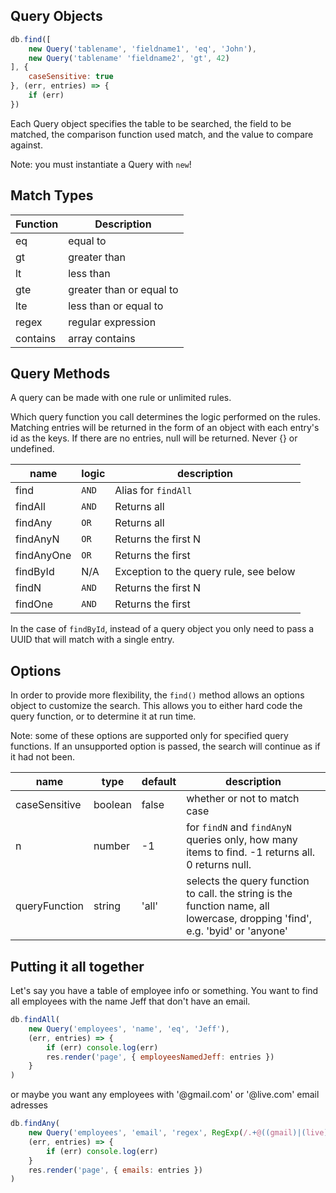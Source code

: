 ## Query Objects

```javascript
db.find([
    new Query('tablename', 'fieldname1', 'eq', 'John'),
    new Query('tablename' 'fieldname2', 'gt', 42)
], {
    caseSensitive: true
}, (err, entries) => {
    if (err)
})
```
Each Query object specifies the table to be searched, the field to be matched, the comparison function used match, and the value to compare against.

Note: you must instantiate a Query with `new`!

## Match Types

|Function|Description|
|----------|-----------|
|eq|equal to|
|gt|greater than|
|lt|less than|
|gte|greater than or equal to|
|lte|less than or equal to|
|regex|regular expression|
|contains|array contains|

## Query Methods

A query can be made with one rule or unlimited rules.

Which query function you call determines the logic performed on the rules.
Matching entries will be returned in the form of an object with each entry's id as the keys.
If there are no entries, null will be returned.
Never {} or undefined.

|name|logic|description|
|-|-|-|
|find|`AND`|Alias for `findAll`|
|findAll|`AND`|Returns all|
|findAny|`OR`|Returns all|
|findAnyN|`OR`|Returns the first N|
|findAnyOne|`OR`|Returns the first|
|findById|N/A|Exception to the query rule, see below|
|findN|`AND`|Returns the first N|
|findOne|`AND`|Returns the first|

In the case of `findById`, instead of a query object you only need to pass a UUID that will match with a single entry.

## Options

In order to provide more flexibility, the `find()` method allows an options object to customize the search. This allows you to either hard code the query function, or to determine it at run time.

Note: some of these options are supported only for specified query functions. If an unsupported option is passed, the search will continue as if it had not been.

|name|type|default|description|
|-|-|-|-|
|caseSensitive|boolean|false|whether or not to match case|
|n|number|-1|for `findN` and `findAnyN` queries only, how many items to find. -1 returns all. 0 returns null.
|queryFunction|string|'all'|selects the query function to call. the string is the function name, all lowercase, dropping 'find', e.g. 'byid' or 'anyone'


## Putting it all together

Let's say you have a table of employee info or something.
You want to find all employees with the name Jeff that don't have an email.

```javascript
db.findAll(
    new Query('employees', 'name', 'eq', 'Jeff'),
    (err, entries) => {
        if (err) console.log(err)
        res.render('page', { employeesNamedJeff: entries })
    }
)
```

or maybe you want any employees with '@gmail.com' or '@live.com' email adresses 

```javascript
db.findAny(
    new Query('employees', 'email', 'regex', RegExp(/.+@((gmail)|(live)).com/g)),
    (err, entries) => {
        if (err) console.log(err)
    }
    res.render('page', { emails: entries })
)
```